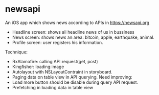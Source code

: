 # newsapi
An iOS app which shows news according to APIs in https://newsapi.org
- Headline screen: shows all headline news of us in bussiness
- News screen: shows news an area: bitcoin, apple, earthquake, animal.
- Profile screen: user registers his information.

Technique:
- RxAlamofire: calling API request(get, post)
- Kingfisher: loading image
- Autolayout with NSLayoutContraint in storyboard.
- Paging data on table view in API querying.
Need improving:
- Load more button should be disable during query API request.
- Prefetching in loading data in table view


